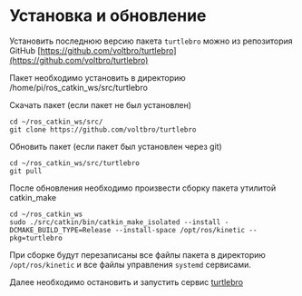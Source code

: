 # Установка и обновление

Установить последнюю версию пакета `turtlebro` можно из репозитория GitHub [https://github.com/voltbro/turtlebro](https://github.com/voltbro/turtlebro)

Пакет необходимо установить в директорию /home/pi/ros\_catkin\_ws/src/turtlebro

Скачать пакет \(если пакет не был установлен\)

```text
cd ~/ros_catkin_ws/src/
git clone https://github.com/voltbro/turtlebro
```

Обновить пакет \(если пакет был установлен через git\)

```text
cd ~/ros_catkin_ws/src/turtlebro
git pull
```

После обновления необходимо произвести сборку пакета утилитой catkin\_make

```text
cd ~/ros_catkin_ws
sudo ./src/catkin/bin/catkin_make_isolated --install -DCMAKE_BUILD_TYPE=Release --install-space /opt/ros/kinetic --pkg=turtlebro
```

При сборке будут перезаписаны все файлы пакета в директорию `/opt/ros/kinetic` и все файлы управления `systemd` сервисами.

Далее необходимо остановить и запустить сервис [turtlebro](../administrirovanie-ros/services.md)

